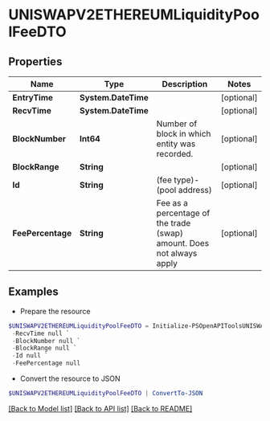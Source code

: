 # UNISWAPV2ETHEREUMLiquidityPoolFeeDTO
## Properties

Name | Type | Description | Notes
------------ | ------------- | ------------- | -------------
**EntryTime** | **System.DateTime** |  | [optional] 
**RecvTime** | **System.DateTime** |  | [optional] 
**BlockNumber** | **Int64** | Number of block in which entity was recorded. | [optional] 
**BlockRange** | **String** |  | [optional] 
**Id** | **String** | (fee type)-(pool address) | [optional] 
**FeePercentage** | **String** | Fee as a percentage of the trade (swap) amount. Does not always apply | [optional] 

## Examples

- Prepare the resource
```powershell
$UNISWAPV2ETHEREUMLiquidityPoolFeeDTO = Initialize-PSOpenAPIToolsUNISWAPV2ETHEREUMLiquidityPoolFeeDTO  -EntryTime null `
 -RecvTime null `
 -BlockNumber null `
 -BlockRange null `
 -Id null `
 -FeePercentage null
```

- Convert the resource to JSON
```powershell
$UNISWAPV2ETHEREUMLiquidityPoolFeeDTO | ConvertTo-JSON
```

[[Back to Model list]](../README.md#documentation-for-models) [[Back to API list]](../README.md#documentation-for-api-endpoints) [[Back to README]](../README.md)

